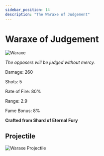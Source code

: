 ```yaml
---
sidebar_position: 14
description: "The Waraxe of Judgement"
---
```


# Waraxe of Judgement

![Waraxe](https://vwiki.valorserver.com/api/item/picture/waraxe%20of%20judgement)

<i>The opposers will be judged without mercy.</i>

Damage: 260

Shots: 5

Rate of Fire: 80%

Range: 2.9

Fame Bonus: 8%

**Crafted from Shard of Eternal Fury**

## Projectile

![Waraxe Projectile](https://cdn.discordapp.com/attachments/948363241631916122/950421184971964417/Waraxe.gif)

